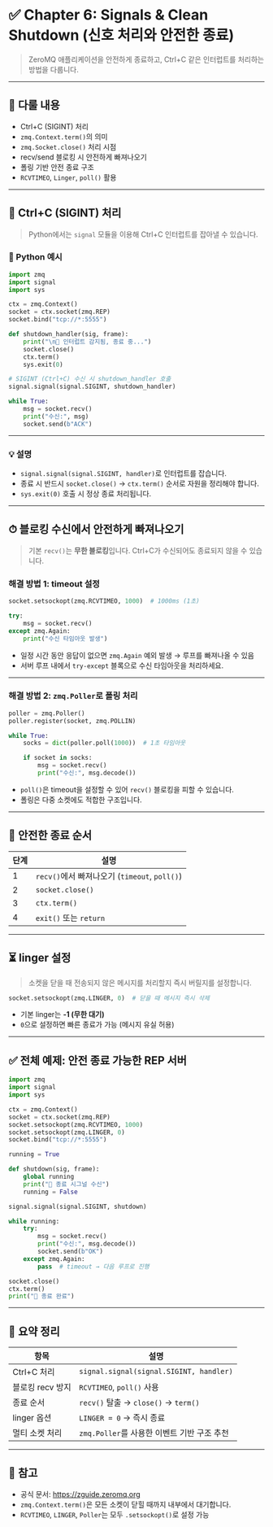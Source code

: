 # ✅ Chapter 6: Signals & Clean Shutdown (신호 처리와 안전한 종료)

> ZeroMQ 애플리케이션을 안전하게 종료하고, Ctrl+C 같은 인터럽트를 처리하는 방법을 다룹니다.

---

## 📌 다룰 내용

- Ctrl+C (SIGINT) 처리
- `zmq.Context.term()`의 의미
- `zmq.Socket.close()` 처리 시점
- recv/send 블로킹 시 안전하게 빠져나오기
- 폴링 기반 안전 종료 구조
- `RCVTIMEO`, `Linger`, `poll()` 활용

---

## 🚦 Ctrl+C (SIGINT) 처리

> Python에서는 `signal` 모듈을 이용해 Ctrl+C 인터럽트를 잡아낼 수 있습니다.

### 🐍 Python 예시

```python
import zmq
import signal
import sys

ctx = zmq.Context()
socket = ctx.socket(zmq.REP)
socket.bind("tcp://*:5555")

def shutdown_handler(sig, frame):
    print("\n🛑 인터럽트 감지됨, 종료 중...")
    socket.close()
    ctx.term()
    sys.exit(0)

# SIGINT (Ctrl+C) 수신 시 shutdown_handler 호출
signal.signal(signal.SIGINT, shutdown_handler)

while True:
    msg = socket.recv()
    print("수신:", msg)
    socket.send(b"ACK")
```

---

### 💡 설명

- `signal.signal(signal.SIGINT, handler)`로 인터럽트를 잡습니다.
- 종료 시 반드시 `socket.close()` → `ctx.term()` 순서로 자원을 정리해야 합니다.
- `sys.exit(0)` 호출 시 정상 종료 처리됩니다.

---

## ⏱ 블로킹 수신에서 안전하게 빠져나오기

> 기본 `recv()`는 **무한 블로킹**입니다. Ctrl+C가 수신되어도 종료되지 않을 수 있습니다.

### 해결 방법 1: timeout 설정

```python
socket.setsockopt(zmq.RCVTIMEO, 1000)  # 1000ms (1초)

try:
    msg = socket.recv()
except zmq.Again:
    print("수신 타임아웃 발생")
```

- 일정 시간 동안 응답이 없으면 `zmq.Again` 예외 발생 → 루프를 빠져나올 수 있음
- 서버 루프 내에서 `try-except` 블록으로 수신 타임아웃을 처리하세요.

---

### 해결 방법 2: `zmq.Poller`로 폴링 처리

```python
poller = zmq.Poller()
poller.register(socket, zmq.POLLIN)

while True:
    socks = dict(poller.poll(1000))  # 1초 타임아웃

    if socket in socks:
        msg = socket.recv()
        print("수신:", msg.decode())
```

- `poll()`은 timeout을 설정할 수 있어 `recv()` 블로킹을 피할 수 있습니다.
- 폴링은 다중 소켓에도 적합한 구조입니다.

---

## 🔌 안전한 종료 순서

| 단계 | 설명                                      |
|------|-------------------------------------------|
| 1    | `recv()`에서 빠져나오기 (`timeout`, `poll()`) |
| 2    | `socket.close()`                          |
| 3    | `ctx.term()`                              |
| 4    | `exit()` 또는 `return`                    |

---

## ⏳ linger 설정

> 소켓을 닫을 때 전송되지 않은 메시지를 처리할지 즉시 버릴지를 설정합니다.

```python
socket.setsockopt(zmq.LINGER, 0)  # 닫을 때 메시지 즉시 삭제
```

- 기본 linger는 **-1 (무한 대기)**  
- `0`으로 설정하면 빠른 종료가 가능 (메시지 유실 허용)

---

## ✅ 전체 예제: 안전 종료 가능한 REP 서버

```python
import zmq
import signal
import sys

ctx = zmq.Context()
socket = ctx.socket(zmq.REP)
socket.setsockopt(zmq.RCVTIMEO, 1000)
socket.setsockopt(zmq.LINGER, 0)
socket.bind("tcp://*:5555")

running = True

def shutdown(sig, frame):
    global running
    print("🛑 종료 시그널 수신")
    running = False

signal.signal(signal.SIGINT, shutdown)

while running:
    try:
        msg = socket.recv()
        print("수신:", msg.decode())
        socket.send(b"OK")
    except zmq.Again:
        pass  # timeout → 다음 루프로 진행

socket.close()
ctx.term()
print("🎉 종료 완료")
```

---

## 📎 요약 정리

| 항목                      | 설명                                                         |
|---------------------------|--------------------------------------------------------------|
| Ctrl+C 처리                | `signal.signal(signal.SIGINT, handler)`                     |
| 블로킹 recv 방지           | `RCVTIMEO`, `poll()` 사용                                     |
| 종료 순서                  | `recv()` 탈출 → `close()` → `term()`                         |
| linger 옵션                | `LINGER = 0` → 즉시 종료                                     |
| 멀티 소켓 처리             | `zmq.Poller`를 사용한 이벤트 기반 구조 추천                   |

---

## 📝 참고

- 공식 문서: https://zguide.zeromq.org
- `zmq.Context.term()`은 모든 소켓이 닫힐 때까지 내부에서 대기합니다.
- `RCVTIMEO`, `LINGER`, `Poller`는 모두 `.setsockopt()`로 설정 가능
